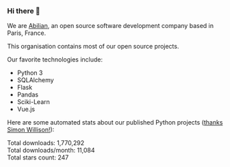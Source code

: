 ### Hi there 👋

We are [Abilian](https://abilian.com/), an open source software development company based in Paris, France.

This organisation contains most of our open source projects.

Our favorite technologies include:

- Python 3
- SQLAlchemy
- Flask
- Pandas
- Sciki-Learn
- Vue.js

Here are some automated stats about our published Python projects
([thanks Simon Willison!][sw-post]):

<!--marker-->
Total downloads: 1,770,292<br>
Total downloads/month: 11,084<br>
Total stars count: 247
<!--end-->

[sw-post]: https://simonwillison.net/2020/Jul/10/self-updating-profile-readme/